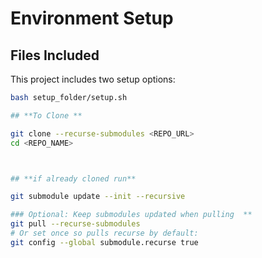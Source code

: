# **Environment Setup**

## **Files Included**
This project includes two setup options:

```bash
bash setup_folder/setup.sh

## **To Clone **

git clone --recurse-submodules <REPO_URL>
cd <REPO_NAME>



## **if already cloned run**

git submodule update --init --recursive

### Optional: Keep submodules updated when pulling  ** 
git pull --recurse-submodules
# Or set once so pulls recurse by default:
git config --global submodule.recurse true

